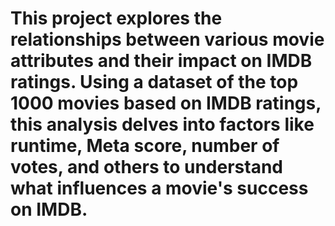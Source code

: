 # This project explores the relationships between various movie attributes and their impact on IMDB ratings. Using a dataset of the top 1000 movies based on IMDB ratings, this analysis delves into factors like runtime, Meta score, number of votes, and others to understand what influences a movie's success on IMDB.
